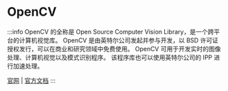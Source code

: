# OpenCV

:::info
OpenCV 的全称是 Open Source Computer Vision Library，是一个跨平台的计算机视觉库。
OpenCV 是由英特尔公司发起并参与开发，以 BSD 许可证授权发行，可以在商业和研究领域中免费使用。
OpenCV 可用于开发实时的图像处理、计算机视觉以及模式识别程序。
该程序库也可以使用英特尔公司的 IPP 进行加速处理。

  [官网](https://opencv.org/)
| [官方文档](https://docs.opencv.org/)
:::